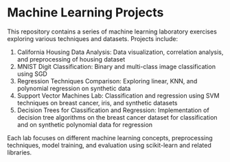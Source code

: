 
# Machine Learning Projects

This repository contains a series of machine learning laboratory exercises exploring various techniques and datasets. Projects include:

1. California Housing Data Analysis: Data visualization, correlation analysis, and preprocessing of housing dataset
2. MNIST Digit Classification: Binary and multi-class image classification using SGD
3. Regression Techniques Comparison: Exploring linear, KNN, and polynomial regression on synthetic data
4. Support Vector Machines Lab: Classification and regression using SVM techniques on breast cancer, iris, and synthetic datasets
5. Decision Trees for Classification and Regression: Implementation of decision tree algorithms on the breast cancer dataset for classification and on synthetic polynomial data for regression

Each lab focuses on different machine learning concepts, preprocessing techniques, model training, and evaluation using scikit-learn and related libraries.
